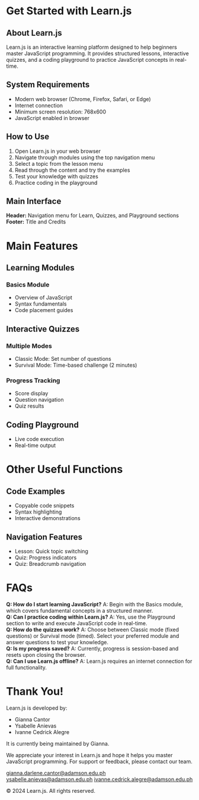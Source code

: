 # Get Started with Learn.js
## About Learn.js
Learn.js is an interactive learning platform designed to help beginners master JavaScript programming. It provides structured lessons, interactive quizzes, and a coding playground to practice JavaScript concepts in real-time.

## System Requirements
- Modern web browser (Chrome, Firefox, Safari, or Edge)
- Internet connection
- Minimum screen resolution: 768x600
- JavaScript enabled in browser

## How to Use
1. Open Learn.js in your web browser
2. Navigate through modules using the top navigation menu
3. Select a topic from the lesson menu
4. Read through the content and try the examples
5. Test your knowledge with quizzes
6. Practice coding in the playground

## Main Interface
**Header:** Navigation menu for Learn, Quizzes, and Playground sections
**Footer:** Title and Credits

# Main Features
## Learning Modules
### Basics Module
- Overview of JavaScript
- Syntax fundamentals
- Code placement guides
## Interactive Quizzes
### Multiple Modes
- Classic Mode: Set number of questions
- Survival Mode: Time-based challenge (2 minutes)
### Progress Tracking
- Score display
- Question navigation
- Quiz results
## Coding Playground
- Live code execution
- Real-time output

# Other Useful Functions
## Code Examples
- Copyable code snippets
- Syntax highlighting
- Interactive demonstrations
## Navigation Features
- Lesson: Quick topic switching
- Quiz: Progress indicators
- Quiz: Breadcrumb navigation

# FAQs
**Q: How do I start learning JavaScript?**
A: Begin with the Basics module, which covers fundamental concepts in a structured manner.  
**Q: Can I practice coding within Learn.js?**
A: Yes, use the Playground section to write and execute JavaScript code in real-time.  
**Q: How do the quizzes work?**
A: Choose between Classic mode (fixed questions) or Survival mode (timed). Select your preferred module and answer questions to test your knowledge.  
**Q: Is my progress saved?**
A: Currently, progress is session-based and resets upon closing the browser.  
**Q: Can I use Learn.js offline?**
A: Learn.js requires an internet connection for full functionality.  

# Thank You!
Learn.js is developed by:

- Gianna Cantor
- Ysabelle Anievas
- Ivanne Cedrick Alegre

It is currently being maintained by Gianna.

We appreciate your interest in Learn.js and hope it helps you master JavaScript programming. For support or feedback, please contact our team.

gianna.darlene.cantor@adamson.edu.ph
ysabelle.anievas@adamson.edu.ph
ivanne.cedrick.alegre@adamson.edu.ph

© 2024 Learn.js. All rights reserved.
